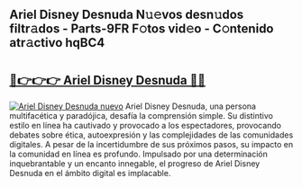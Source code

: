 ## Ariel Disney Desnuda N𝚞𝚎vos desn𝚞dos filtr𝚊dos - Parts-9FR F𝚘tos vid𝚎o - C𝚘ntenido atr𝚊ctivo hqBC4

# <h2><a href="http://mbcctc.tromn.icu/?c=Ariel+Disney+Desnuda">🔗👉👉👉 Ariel Disney Desnuda 🔗🔗</a></h2>

[![Ariel Disney Desnuda nuevo](https://i.imgur.com/pEAQMta.gif)](http://mbcctc.tromn.icu/?c=Ariel+Disney+Desnuda)
Ariel Disney Desnuda, una persona multifacética y paradójica, desafía la comprensión simple. Su distintivo estilo en línea ha cautivado y provocado a los espectadores, provocando debates sobre ética, autoexpresión y las complejidades de las comunidades digitales. A pesar de la incertidumbre de sus próximos pasos, su impacto en la comunidad en línea es profundo. Impulsado por una determinación inquebrantable y un encanto innegable, el progreso de Ariel Disney Desnuda en el ámbito digital es implacable.
